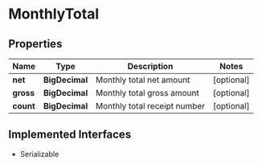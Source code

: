 

# MonthlyTotal


## Properties

| Name | Type | Description | Notes |
|------------ | ------------- | ------------- | -------------|
|**net** | **BigDecimal** | Monthly total net amount |  [optional] |
|**gross** | **BigDecimal** | Monthly total gross amount |  [optional] |
|**count** | **BigDecimal** | Monthly total receipt number |  [optional] |


## Implemented Interfaces

* Serializable


